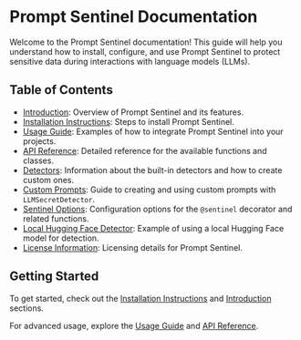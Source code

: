 # Prompt Sentinel Documentation

Welcome to the Prompt Sentinel documentation! This guide will help you understand how to install, configure, and use Prompt Sentinel to protect sensitive data during interactions with language models (LLMs).

## Table of Contents

- [Introduction](introduction.md): Overview of Prompt Sentinel and its features.
- [Installation Instructions](installation.md): Steps to install Prompt Sentinel.
- [Usage Guide](usage.md): Examples of how to integrate Prompt Sentinel into your projects.
- [API Reference](api_reference.md): Detailed reference for the available functions and classes.
- [Detectors](detectors.md): Information about the built-in detectors and how to create custom ones.
- [Custom Prompts](custom_prompts.md): Guide to creating and using custom prompts with `LLMSecretDetector`.
- [Sentinel Options](sentinel_options.md): Configuration options for the `@sentinel` decorator and related functions.
- [Local Hugging Face Detector](local_hf_detector.md): Example of using a local Hugging Face model for detection.
- [License Information](license.md): Licensing details for Prompt Sentinel.

## Getting Started

To get started, check out the [Installation Instructions](installation.md) and [Introduction](introduction.md) sections.

For advanced usage, explore the [Usage Guide](usage.md) and [API Reference](api_reference.md).
